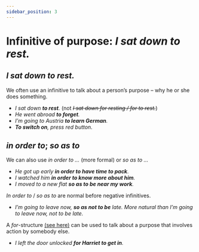 ```yaml
---
sidebar_position: 3
---
```


# Infinitive of purpose: *I sat down to rest.*

## *I sat down to rest.*

We often use an infinitive to talk about a person’s purpose – why he or she does something.

- *I sat down **to rest**.* (not *~~I sat down for resting / for to rest.~~*)
- *He went abroad **to forget**.*
- *I’m going to Austria **to learn German**.*
- ***To switch on**, press red button.*

## *in order to*; *so as to*

We can also use *in order to …* (more formal) or *so as to …*

- *He got up early **in order to have time to pack**.*
- *I watched him **in order to know more about him**.*
- *I moved to a new flat **so as to be near my work**.*

*In order to* / *so as to* are normal before negative infinitives.

- *I’m going to leave now, **so as not to be** late. More natural than *I’m going to leave now, not to be late.**

A *for*\-structure [(see here)](./for-to) can be used to talk about a purpose that involves action by somebody else.

- *I left the door unlocked **for Harriet to get in**.*
